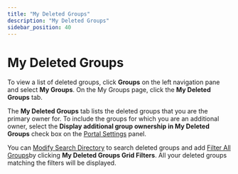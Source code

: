 ```yaml
---
title: "My Deleted Groups"
description: "My Deleted Groups"
sidebar_position: 40
---
```


# My Deleted Groups

To view a list of deleted groups, click **Groups** on the left navigation pane and select **My
Groups**. On the My Groups page, click the **My Deleted Groups** tab.

The **My Deleted Groups** tab lists the deleted groups that you are the primary owner for. To
include the groups for which you are an additional owner, select the **Display additional group
ownership in My Deleted Groups** check box on the
[Portal Settings](/docs/directorymanager/11.0/portal/generalfeatures/portal.md) panel.

You can
[Modify Search Directory](/docs/directorymanager/11.0/portal/group/allgroups/allgroups.md#modify-search-directory)
to search deleted groups and add
[Filter All Groups](/docs/directorymanager/11.0/portal/group/allgroups/allgroups.md#filter-all-groups)by
clicking **My Deleted Groups Grid Filters**. All your deleted groups matching the filters will be
displayed.
